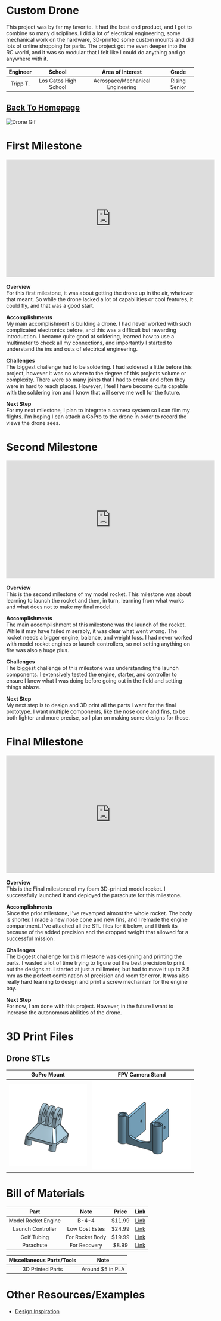 # Custom Drone
This project was by far my favorite. It had the best end product, and I got to combine so many disciplines. I did a lot of electrical engineering, some mechanical work on the hardware, 3D-printed some custom mounts and did lots of online shopping for parts. The project got me even deeper into the RC world, and it was so modular that I felt like I could do anything and go anywhere with it. 

| **Engineer** | **School** | **Area of Interest** | **Grade** |
|:--:|:--:|:--:|:--:|
| Tripp T. | Los Gatos High School | Aerospace/Mechanical Engineering | Rising Senior |

## [Back To Homepage](./index.md)


![Drone Gif](./images/Drone.gif)


# First Milestone
<iframe width="560" height="315" src="https://www.youtube.com/embed/cRPAQWzwTPM?si=8zcl0T2SV0Ht0J9L" title="YouTube video player" frameborder="0" allow="accelerometer; autoplay; clipboard-write; encrypted-media; gyroscope; picture-in-picture; web-share" referrerpolicy="strict-origin-when-cross-origin" allowfullscreen></iframe>

**Overview**\
For this first milestone, it was about getting the drone up in the air, whatever that meant. So while the drone lacked a lot of capabilities or cool features, it could fly, and that was a good start. 

**Accomplishments**\
My main accomplishment is building a drone. I had never worked with such complicated electronics before, and this was a difficult but rewarding introduction. I became quite good at soldering, learned how to use a multimeter to check all my connections, and importantly I started to understand the ins and outs of electrical engineering. 

**Challenges**\
The biggest challenge had to be soldering. I had soldered a little before this project, however it was no where to the degree of this projects volume or complexity. There were so many joints that I had to create and often they were in hard to reach places. However, I feel I have become quite capable with the soldering iron and I know that will serve me well for the future. 

**Next Step**\
For my next milestone, I plan to integrate a camera system so I can film my flights. I'm hoping I can attach a GoPro to the drone in order to record the views the drone sees. 



# Second Milestone
<!---For your second milestone, explain what you've worked on since your previous milestone. You can highlight:
- Technical details of what you've accomplished and how they contribute to the final goal
- What has been surprising about the project so far
- Previous challenges you faced that you overcame
- What needs to be completed before your final milestone--> 
<iframe width="560" height="315" src="https://www.youtube.com/embed/3wA4xzai6so?si=yb6nTVmsfMpsDycW" title="YouTube video player" frameborder="0" allow="accelerometer; autoplay; clipboard-write; encrypted-media; gyroscope; picture-in-picture; web-share" referrerpolicy="strict-origin-when-cross-origin" allowfullscreen></iframe>

**Overview**\
This is the second milestone of my model rocket. This milestone was about learning to launch the rocket and then, in turn, learning from what works and what does not to make my final model. 

**Accomplishments**\
The main accomplishment of this milestone was the launch of the rocket. While it may have failed miserably, it was clear what went wrong. The rocket needs a bigger engine, balance, and weight loss. I had never worked with model rocket engines or launch controllers, so not setting anything on fire was also a huge plus.

**Challenges**\
The biggest challenge of this milestone was understanding the launch components. I extensively tested the engine, starter, and controller to ensure I knew what I was doing before going out in the field and setting things ablaze.

**Next Step**\
My next step is to design and 3D print all the parts I want for the final prototype. I want multiple components, like the nose cone and fins, to be both lighter and more precise, so I plan on making some designs for those. 


# Final Milestone

<iframe width="560" height="315" src="https://www.youtube.com/embed/7Dy2yKRyk_c?si=bA4rlciMUSBTVUgt" title="YouTube video player" frameborder="0" allow="accelerometer; autoplay; clipboard-write; encrypted-media; gyroscope; picture-in-picture; web-share" referrerpolicy="strict-origin-when-cross-origin" allowfullscreen></iframe>

**Overview**\
This is the Final milestone of my foam 3D-printed model rocket. I successfully launched it and deployed the parachute for this milestone. 

**Accomplishments**\
Since the prior milestone, I've revamped almost the whole rocket. The body is shorter. I made a new nose cone and new fins, and I remade the engine compartment. I've attached all the STL files for it below, and I think its because of the added precision and the dropped weight that allowed for a successful mission. 

**Challenges**\
The biggest challenge for this milestone was designing and printing the parts. I wasted a lot of time trying to figure out the best precision to print out the designs at. I started at just a millimeter, but had to move it up to 2.5 mm as the perfect combination of precision and room for error. It was also really hard learning to design and print a screw mechanism for the engine bay. 

**Next Step**\
For now, I am done with this project. However, in the future I want to increase the autonomous abilities of the drone.

# 3D Print Files

## Drone STLs

|**GoPro Mount**|**FPV Camera Stand**|
|:--:|:--:|
|![Mount](./images/GoProMount.png)|![Stand](./images/FPVCameraStand.png)|












# Bill of Materials

| **Part** | **Note** | **Price** | **Link** |
|:--:|:--:|:--:|:--:| 
|Model Rocket Engine|B-4-4|$11.99| <a href= "https://estesrockets.com/products/b4-4-engines"> Link </a>|
| Launch Controller | Low Cost Estes | $24.99 | <a href= "https://www.amazon.com/Estes-2230-E-Launch-Controller/dp/B0006MZKG6/ref=sr_1_1?dib=eyJ2IjoiMSJ9.pZynRK8k40zzOngTFx5Ye23KorYDbsOOKIs242or4JUbNwKRsrRk5xrBtnzAKkLaVLRpxyG4zdVom_2Bd5Uo0vsQZ09WVWXLlXz0oD7TD6ENXT3As3g34V8RrxQlGpoKgDpnaJIoSxhRqv3OAOBzCl2Ey8Pq_CBP0oHSIscMbcpv3WmtrtNuzNbtcRQ-iAYpCNFcTEstOD6co0Vp9EVzrBS0FjbDSNQkaKSDMNR5rQaEYy0KNcT0nBbAX2ADEKag5nECBybL-tskD0NLtsTcAIZfeu9m61ffPsLvgvC9k8.FUdjbPPH7V9ovpLtKm4GGI3ffvkMTEVdoWCo0qzqg&dib_tag=se&keywords=launch+controller+for+model+rockets&qid=1719594312&sr=8-1"> Link </a> |
|Golf Tubing|For Rocket Body|$19.99| <a href="https://www.amazon.com/sk=golf+tubes&crid=HUGNKQXWLLUU&sprefix=golf+tube%2Caps%2C163&ref=nb_sb_noss_1"> Link </a>|
|Parachute|For Recovery|$8.99|<a href="https://www.amazon.com/Estes-2265-15-Parachute/dp/B00A4UXATY/ref=sr_1_5?crid=1V63U10AA549L&dib=eyJ2IjoiMSJ9.Bomfzm68ELMGa0ug6PVQdctUuf75xW5w5Peg82NHoXkwXYeTNNeHHlo7E_Mjwh8yD7U-HHk3cJk90iPa_0KLz25BvWXO61TkdiSh8VKdUedg3JW6gHa9PpML4aa3o_kASNUKkFtODDT7qjkbNbLEBrhRbuKdJ-35BfNWgMIEFs8I7OxQscqoF--pdNSfmaavdXL_UM4A9lSnlLgtki4jfBWOAowQ7ecckYfXM8A2YL_LwkZamTs5U1G23yzalfBRCCBljqQSBrssDYAtFtTGvBlODXBDxo7JqX71M1TNlyM.tsX5eJwmDNW_qJo5Z4nxGWmCAbNdE3bAzy0OMi2tDP8&dib_tag=se&keywords=model+rocket+parachute&qid=1719594606&sprefix=model+rocket+para%2Caps%2C163&sr=8-5"> Link </a>|

|**Miscellaneous Parts/Tools**| **Note**|
|:--:|:--:|
|3D Printed Parts|Around $5 in PLA|



# Other Resources/Examples
- <a href="https://www.youtube.com/watch?v=r2lDXoW78u0"> Design Inspiration </a>

